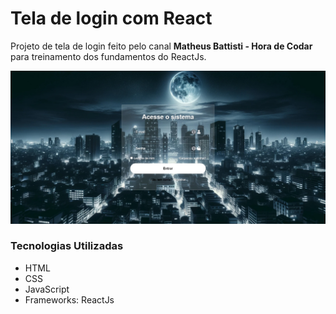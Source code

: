 # Tela de login com React

Projeto de tela de login feito pelo canal **Matheus Battisti - Hora de Codar** para treinamento dos fundamentos do ReactJs.

<img src="https://github.com/diegom-silva/login-com-react/blob/main/src/assets/preview.jpeg?raw=" width="800px">

### Tecnologias Utilizadas
- HTML <br/>
- CSS <br/>
- JavaScript <br/>
- Frameworks: ReactJs
